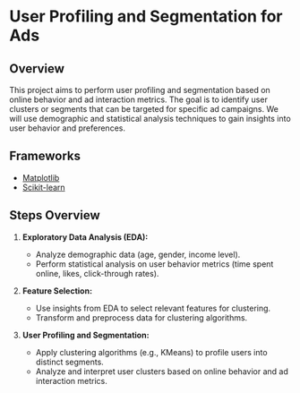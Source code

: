 # User Profiling and Segmentation for Ads

## Overview

This project aims to perform user profiling and segmentation based on online behavior and ad interaction metrics. The goal is to identify user clusters or segments that can be targeted for specific ad campaigns. We will use demographic and statistical analysis techniques to gain insights into user behavior and preferences.

## Frameworks
- [Matplotlib](https://matplotlib.org/)
- [Scikit-learn](https://scikit-learn.org/)

## Steps Overview

1. **Exploratory Data Analysis (EDA):**
   - Analyze demographic data (age, gender, income level).
   - Perform statistical analysis on user behavior metrics (time spent online, likes, click-through rates).

2. **Feature Selection:**
   - Use insights from EDA to select relevant features for clustering.
   - Transform and preprocess data for clustering algorithms.

3. **User Profiling and Segmentation:**
   - Apply clustering algorithms (e.g., KMeans) to profile users into distinct segments.
   - Analyze and interpret user clusters based on online behavior and ad interaction metrics.